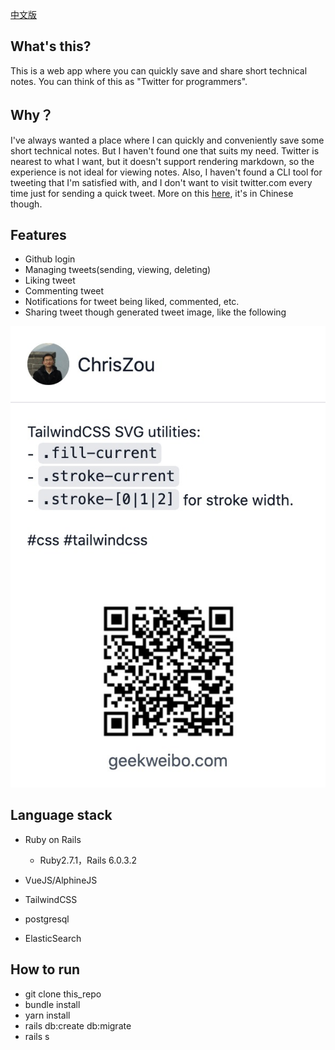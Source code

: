 [中文版](https://github.com/ChrisZou/geekweibo/blob/master/README.cn.md)
## What's this?
This is a web app where you can quickly save and share short technical notes. You can think of this as "Twitter for programmers".

## Why？
I've always wanted a place where I can quickly and conveniently save some short technical notes. But I haven't found one that suits my need. Twitter is nearest to what I want, but it doesn't support rendering markdown, so the experience is not ideal for viewing notes. Also, I haven't found a CLI tool for tweeting that I'm satisfied with, and I don't want to visit twitter.com every time just for sending a quick tweet. More on this [here](https://chriszou.com/2020/10/17/introducing-geekweibo/), it's in Chinese though.

## Features
- Github login
- Managing tweets(sending, viewing, deleting)
- Liking tweet
- Commenting tweet
- Notifications for tweet being liked, commented, etc.
- Sharing tweet though generated tweet image, like the following 

![](https://github.com/ChrisZou/geekweibo/blob/master/docs/sharing-card-en.jpg)

## Language stack

* Ruby on Rails
  * Ruby2.7.1，Rails 6.0.3.2

* VueJS/AlphineJS

* TailwindCSS

* postgresql

* ElasticSearch

## How to run
  * git clone this_repo
  * bundle install
  * yarn install
  * rails db:create db:migrate
  * rails s
